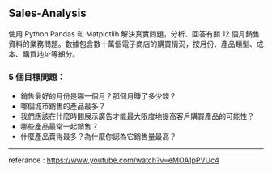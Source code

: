 ## Sales-Analysis
使用 Python Pandas 和 Matplotlib 解決真實問題，分析、回答有關 12 個月銷售資料的業務問題。數據包含數十萬個電子商店的購買情況，按月份、產品類型、成本、購買地址等細分。

### 5 個目標問題：
- 銷售最好的月份是哪一個月？那個月賺了多少錢？
- 哪個城市銷售的產品最多？
- 我們應該在什麼時間展示廣告才能最大限度地提高客戶購買產品的可能性？
- 哪些產品最常一起銷售？
- 什麼產品賣得最多？為什麼你認為它銷售量最高？

-----------
referance : https://www.youtube.com/watch?v=eMOA1pPVUc4
